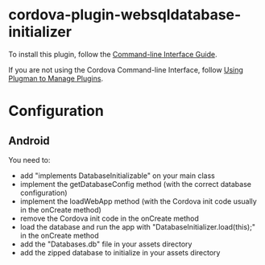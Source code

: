 # cordova-plugin-websqldatabase-initializer
To install this plugin, follow the [Command-line Interface Guide](http://cordova.apache.org/docs/en/edge/guide_cli_index.md.html#The%20Command-line%20Interface).

If you are not using the Cordova Command-line Interface, follow [Using Plugman to Manage Plugins](http://cordova.apache.org/docs/en/edge/plugin_ref_plugman.md.html).


# Configuration
## Android
You need to:

   * add "implements DatabaseInitializable" on your main class
   * implement the getDatabaseConfig method (with the correct database configuration)
   * implement the loadWebApp method (with the Cordova init code usually in the onCreate method)
   * remove the Cordova init code in the onCreate method
   * load the database and run the app with "DatabaseInitializer.load(this);" in the onCreate method
   * add the "Databases.db" file in your assets directory
   * add the zipped database to initialize in your assets directory